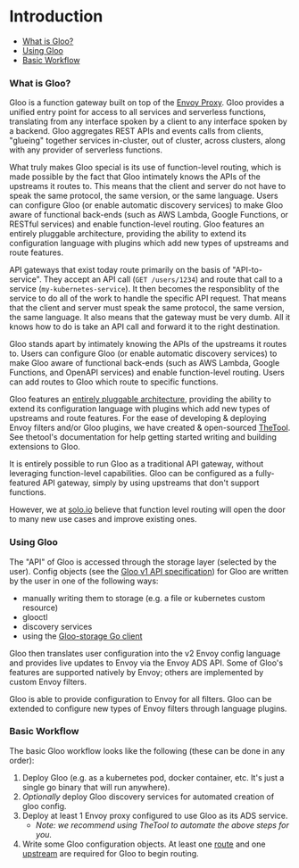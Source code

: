 # Introduction

- [What is Gloo?](#what-is-gloo)
- [Using Gloo](#using-gloo)
- [Basic Workflow](#basic-workflow)





<a name="What is Gloo?"></a>

### What is Gloo?


Gloo is a function gateway built on top of the [Envoy Proxy](https://www.Envoyproxy.io). Gloo provides a unified entry point
for access to all services and serverless functions, translating from any interface spoken by a client to any interface
spoken by a backend. Gloo aggregates REST APIs and events calls from clients, "glueing" together services in-cluster, 
out of cluster, across clusters, along with any provider of serverless functions.


What truly makes Gloo special is its use of function-level routing, which is made possible by the fact that Gloo
intimately knows the APIs of the upstreams it routes to. This means that the client and server do not have to speak the
same protocol, the same version, or the same language. Users can configure Gloo (or enable automatic discovery services) 
to make Gloo aware of functional back-ends (such as AWS Lambda, Google Functions, or RESTful services) 
and enable function-level routing. Gloo features an entirely pluggable architecture, providing the ability to extend 
its configuration language with plugins which add new types of upstreams and route features. 


API gateways that exist today route primarily on the basis of "API-to-service". They accept an API call (`GET /users/1234`) 
and route that call to a service (`my-kubernetes-service`). It then becomes the responsiblity of the service to do all 
of the work to handle the specific API request. That means that the client and server must speak the same protocol, the 
same version, the same language. It also means that the gateway must be very dumb. All it knows how to do is take an API 
call and forward it to the right destination. 


Gloo stands apart by intimately knowing the APIs of the upstreams it routes to. Users can configure Gloo 
(or enable automatic discovery services<!--(TODO)-->) to make Gloo aware of functional back-ends (such as AWS Lambda, Google 
Functions, and OpenAPI services) and enable function-level routing. Users can add routes to Gloo which route
to specific functions. 


Gloo features an [entirely pluggable architecture](architecture.md), providing the ability to extend its configuration language with 
plugins<!--(TODO)--> which add new types of upstreams and route features. For the ease of developing & deploying Envoy filters and/or 
Gloo plugins, we have created & open-sourced [TheTool](https://github.com/solo-io/thetool). See thetool's documentation<!--(TODO)--> 
for help getting started writing and building extensions to Gloo. 


It is entirely possible to run Gloo as a traditional API gateway, without leveraging function-level capabilities. Gloo
can be configured as a fully-featured<!--(TODO)--> API gateway, simply by using upstreams that don't support functions.


However, we at [solo.io](solo.io) believe that function level routing will open the door to many new use cases and improve
existing ones. <!--(TODO)-->





<a name="Using Gloo"></a>

### Using Gloo



The "API" of Gloo is accessed through the storage layer (selected by the user). Config objects 
(see the [Gloo v1 API specification](../v1/virtualhost.md)) for Gloo are written by the user in one of the following ways:

- manually writing them to storage (e.g. a file or kubernetes custom resource)
- glooctl <!--(TODO)-->
- discovery services <!--(TODO)-->
- using the [Gloo-storage Go client](https://github.com/solo-io/gloo-storage) 

Gloo then translates user configuration into the v2 Envoy config language and provides live updates to Envoy via the 
Envoy ADS API. Some of Gloo's features are supported natively by Envoy; others are implemented by custom Envoy filters<!--(TODO)-->.

Gloo is able to provide configuration to Envoy for all filters. Gloo can be extended to configure new types of Envoy filters
through language plugins<!--(TODO)-->. 





<a name="Basic Workflow"></a>

### Basic Workflow

The basic Gloo workflow looks like the following (these can be done in any order):

1. Deploy Gloo (e.g. as a kubernetes pod, docker container, etc. It's just a single go binary that will run anywhere).
2. *Optionally* deploy Gloo discovery services<!--(TODO)--> for automated creation of gloo config.
2. Deploy at least 1 Envoy proxy configured to use Gloo as its ADS service<!--(TODO)-->.
    * *Note: we recommend using TheTool<!--(TODO)--> to automate the above steps for you.*
3. Write some Gloo configuration objects<!--(TODO)-->. At least one [route](../v1/virtualhost.md#Route) and one
[upstream](../v1/upstream.md) are required for Gloo to begin routing.
